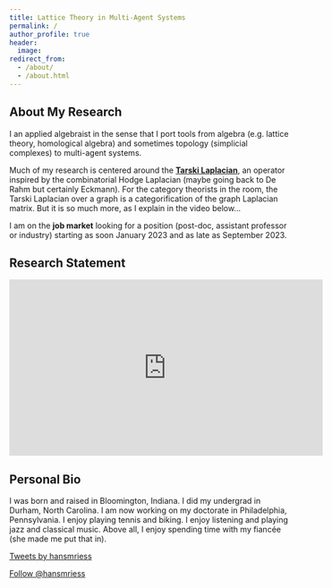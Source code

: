 ```yaml
---
title: Lattice Theory in Multi-Agent Systems
permalink: /
author_profile: true
header: 
  image:
redirect_from: 
  - /about/
  - /about.html
---
```


## About My Research

I an applied algebraist in the sense that I port tools from algebra (e.g. lattice theory, homological algebra) and sometimes topology (simplicial complexes) to multi-agent systems.

Much of my research is centered around the [**Tarski Laplacian**](https://hansriess.com/files/tarski-laplacian.pdf), an operator inspired by the combinatorial Hodge Laplacian (maybe going back to De Rahm but certainly Eckmann). For the category theorists in the room, the Tarski Laplacian over a graph is a categorification of the graph Laplacian matrix. But it is so much more, as I explain in the video below...

I am on the **job market** looking for a position (post-doc, assistant professor or industry) starting as soon January 2023 and as late as September 2023. 

## Research Statement

<iframe width="560" height="315" src="https://www.youtube.com/embed/Qoli4G-_HOg" title="YouTube video player" frameborder="0" allow="accelerometer; autoplay; clipboard-write; encrypted-media; gyroscope; picture-in-picture" allowfullscreen></iframe>

<!-- ![](/images/rob-tarski-sheaf.jpg) -->

## Personal Bio
I was born and raised in Bloomington, Indiana. I did my undergrad in Durham, North Carolina. I am now working on my doctorate in Philadelphia, Pennsylvania. I enjoy playing tennis and biking. I enjoy listening and playing jazz and classical music. Above all, I enjoy spending time with my fiancée (she made me put that in). 

<script src='https://storage.ko-fi.com/cdn/scripts/overlay-widget.js'></script>
<script>
  kofiWidgetOverlay.draw('hansmriess', {
    'type': 'floating-chat',
    'floating-chat.donateButton.text': 'Support me',
    'floating-chat.donateButton.background-color': '#d2ac95',
    'floating-chat.donateButton.text-color': '#fff'
  });
</script>

<a class="twitter-timeline" data-width="600" data-height="1000" data-dnt="true" data-theme="light" href="https://twitter.com/hansmriess?ref_src=twsrc%5Etfw">Tweets by hansmriess</a> <script async src="https://platform.twitter.com/widgets.js" charset="utf-8" ></script>

<a href="https://twitter.com/hansmriess?ref_src=twsrc%5Etfw" class="twitter-follow-button" data-show-count="false">Follow @hansmriess</a><script async src="https://platform.twitter.com/widgets.js" charset="utf-8"></script>